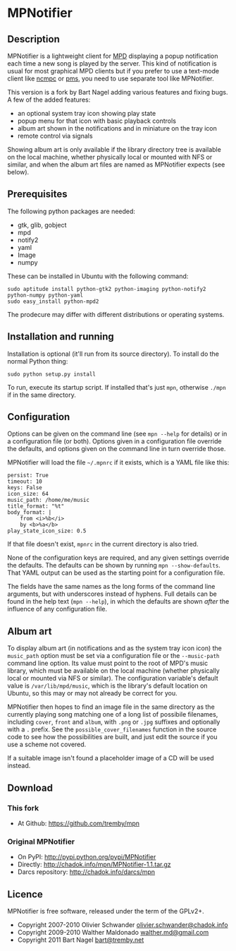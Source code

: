 MPNotifier
==========

Description
-----------

MPNotifier is a lightweight client for [MPD](http://www.musicpd.org) displaying 
a popup notification each time a new song is played by the server. This kind of 
notification is usual for most graphical MPD clients but if you prefer to use a 
text-mode client like [ncmpc](http://mpd.wikia.com/wiki/Client:Ncmpc) or 
[pms](http://pms.sourceforge.net/), you need to use separate tool like 
MPNotifier.

This version is a fork by Bart Nagel adding various features and fixing bugs. A 
few of the added features:

- an optional system tray icon showing play state
- popup menu for that icon with basic playback controls
- album art shown in the notifications and in miniature on the tray icon
- remote control via signals

Showing album art is only available if the library directory tree is available 
on the local machine, whether physically local or mounted with NFS or similar, 
and when the album art files are named as MPNotifier expects (see below).

Prerequisites
-------------

The following python packages are needed:

- gtk, glib, gobject
- mpd
- notify2
- yaml
- Image
- numpy

These can be installed in Ubuntu with the following command:

    sudo aptitude install python-gtk2 python-imaging python-notify2 python-numpy python-yaml
    sudo easy_install python-mpd2

The prodecure may differ with different distributions or operating systems.

Installation and running
------------------------

Installation is optional (it'll run from its source directory). To install do 
the normal Python thing:

    sudo python setup.py install

To run, execute its startup script. If installed that's just `mpn`, otherwise 
`./mpn` if in the same directory.

Configuration
-------------

Options can be given on the command line (see `mpn --help` for details) or in a 
configuration file (or both). Options given in a configuration file override the 
defaults, and options given on the command line in turn override those.

MPNotifier will load the file `~/.mpnrc` if it exists, which is a YAML file like 
this:

    persist: True
    timeout: 10
    keys: False
    icon_size: 64
    music_path: /home/me/music
    title_format: "%t"
    body_format: |
        from <i>%b</i>
        by <b>%a</b>
    play_state_icon_size: 0.5

If that file doesn't exist, `mpnrc` in the current directory is also tried.

None of the configuration keys are required, and any given settings override the 
defaults. The defaults can be shown by running `mpn --show-defaults`. That YAML 
output can be used as the starting point for a configuration file.

The fields have the same names as the long forms of the command line arguments, 
but with underscores instead of hyphens. Full details can be found in the help 
text (`mpn --help`), in which the defaults are shown *after* the influence of 
any configuration file.

Album art
---------

To display album art (in notifications and as the system tray icon icon) the 
`music_path` option must be set via a configuration file or the `--music-path` 
command line option. Its value must point to the root of MPD's music library, 
which must be available on the local machine (whether physically local or 
mounted via NFS or similar). The configuration variable's default value is 
`/var/lib/mpd/music`, which is the library's default location on Ubuntu, so this 
may or may not already be correct for you.

MPNotifier then hopes to find an image file in the same directory as the 
currently playing song matching one of a long list of possibile filenames, 
including `cover`, `front` and `album`, with `.png` or `.jpg` suffixes and 
optionally with a `.` prefix. See the `possible_cover_filenames` function in the 
source code to see how the possibilities are built, and just edit the source if 
you use a scheme not covered.

If a suitable image isn't found a placeholder image of a CD will be used 
instead.

Download
--------

### This fork

- At Github: <https://github.com/tremby/mpn>

### Original MPNotifier

- On PyPI: <http://pypi.python.org/pypi/MPNotifier>
- Directly: <http://chadok.info/mpn/MPNotifier-1.1.tar.gz>
- Darcs repository: <http://chadok.info/darcs/mpn>

Licence
-------

MPNotifier is free software, released under the term of the GPLv2+.

- Copyright 2007-2010 Olivier Schwander <olivier.schwander@chadok.info>
- Copyright 2009-2010 Walther Maldonado <walther.md@gmail.com>
- Copyright 2011 Bart Nagel <bart@tremby.net>
